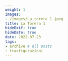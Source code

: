 ```yaml
---
weight: 1
images:
- /images/La_torera_1.jpeg
title: La Torera 1
hideExif: true
hideDate: true
date: 2022-07-23
tags:
- archive # all posts
- trasfigurazioni
---
```

